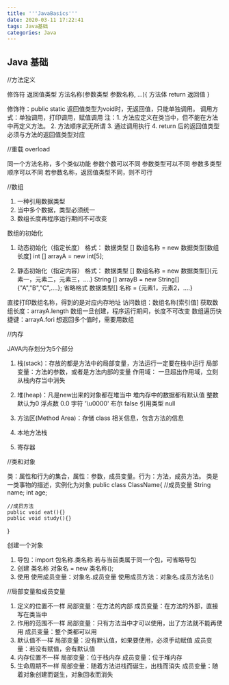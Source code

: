 ```yaml
---
title: '''JavaBasics'''
date: 2020-03-11 17:22:41
tags: Java基础
categories: Java
---
```

## Java 基础
//方法定义

修饰符 返回值类型 方法名称(参数类型 参数名称, ...){
	方法体
	return 返回值
}
<!--more-->

修饰符：public static
返回值类型为void时，无返回值，只能单独调用。
调用方式：单独调用，打印调用，赋值调用
注：1. 方法应定义在类当中，但不能在方法中再定义方法。
	2. 方法顺序武无所谓
	3. 通过调用执行
	4. return 后的返回值类型必须与方法的返回值类型对应
	

//重载 overload

同一个方法名称，多个类似功能
参数个数可以不同
参数类型可以不同
参数多类型顺序可以不同
若参数名称，返回值类型不同，则不可行


//数组

1. 一种引用数据类型
2. 当中多个数据，类型必须统一
3. 数组长度再程序运行期间不可改变

数组的初始化
1. 动态初始化（指定长度）
	格式：
	数据类型 [] 数组名称 = new 数据类型[数组长度]
	int [] arrayA = new int[5];
	
2. 静态初始化（指定内容）
	格式：
	数据类型 [] 数组名称 = new 数据类型[]{元素一，元素二，元素三，....}
	String [] arrayB = new String[]{"A","B","C",....};
	省略格式 数据类型[] 名称 = {元素1，元素2，....}
	
直接打印数组名称，得到的是对应内存地址
访问数组：数组名称[索引值]
获取数组长度：arrayA.length
数组一旦创建，程序运行期间，长度不可改变
数组遍历快捷键：arrayA.fori
想返回多个值时，需要用数组


//内存

JAVA内存划分为5个部分
1. 栈(stack)：存放的都是方法中的局部变量，方法运行一定要在栈中运行
	局部变量：方法的参数，或者是方法内部的变量
	作用域： 一旦超出作用域，立刻从栈内存当中消失

2. 堆(heap)：凡是new出来的对象都在堆当中
	堆内存中的数据都有默认值
	整数 默认为0
	浮点数 0.0
	字符 '\u0000'
	布尔 false
	引用类型 null
	
3. 方法区(Method Area)：存储 class 相关信息，包含方法的信息
4. 本地方法栈
5. 寄存器


//类和对象

类：属性和行为的集合，属性：参数，成员变量。行为：方法，成员方法。
类是一类事物的描述，实例化为对象
public class ClassName{
	//成员变量
	String name;
	int age;
	
	//成员方法
	public void eat(){}
	public void study(){}
}

创建一个对象
1. 导包：import 包名称.类名称
	若与当前类属于同一个包，可省略导包
2. 创建
	类名称 对象名 = new 类名称();
3. 使用
	使用成员变量：对象名.成员变量
	使用成员方法：对象名.成员方法名()
	

//局部变量和成员变量

1. 定义的位置不一样
	局部变量：在方法的内部
	成员变量：在方法的外部，直接写在类当中
2. 作用的范围不一样
	局部变量：只有方法当中才可以使用，出了方法就不能再使用
	成员变量：整个类都可以用
3. 默认值不一样
	局部变量：没有默认值，如果要使用，必须手动赋值
	成员变量：若没有赋值，会有默认值
4. 内存位置不一样
	局部变量：位于栈内存
	成员变量：位于堆内存
5. 生命周期不一样
	局部变量：随着方法进栈而诞生，出栈而消失
	成员变量：随着对象创建而诞生，对象回收而消失